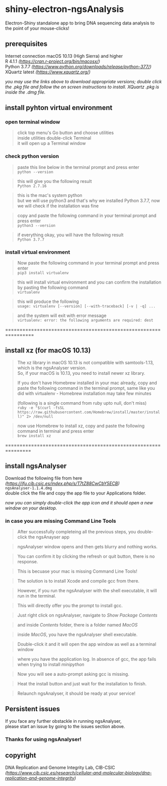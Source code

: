 # shiny-electron-ngsAnalysis
Electron-Shiny standalone app to bring DNA sequencing data analysis to the point of your mouse-clicks!
## prerequisites
Internet connection
macOS 10.13 (High Sierra) and higher<br/>
R 4.1.1 _(https://cran.r-project.org/bin/macosx/)_<br/>
Python 3.7.7 _(https://www.python.org/downloads/release/python-377/)_<br/>
XQuartz latest _(https://www.xquartz.org/)_<br/>

_you may use the links above to download appropriate versions; double click the .pkg file and follow the on screen instructions to install. XQuartz .pkg is inside the .dmg file._

## install pyhton virtual environment
### open terminal window
> click top menu's Go button and choose utilities<br/>
> inside utilities double-click Terminal<br/>
> it will open up a Terminal window
### check python version
> paste this line below in the terminal prompt and press enter<br/>
`python --version`<br/>

> this will give you the following result<br/>
`Python 2.7.16`<br/>

> this is the mac's system python<br/>
> but we will use python3 and that's why we installed Python 3.7.7, now we will check if the installation was fine<br/>

> copy and paste the following command in your terminal prompt and press enter<br/>
`python3 --version`<br/>

> if everything okay, you will have the following result<br/>
`Python 3.7.7`<br/>

### install virtual environment

> Now paste the following command in your terminal prompt and press enter<br/>
`pip3 install virtualenv`<br/>

> this will install virtual environment and you can confirm the installation by pasting the following command<br/>
`virtualenv`<br/>

> this will produce the following<br/>
`usage: virtualenv [--version] [--with-traceback] [-v | -q] ...` <br/> 

> and the system will exit with error message<br/>
`virtualenv: error: the following arguments are required: dest`<br/>

================================================================<br/>
## install xz (for macOS 10.13)

> The xz library in macOS 10.13 is not compatible with samtools-1.13, which is the ngsAnalyser version.<br/>
>  So, if your macOS is 10.13, you need to install newer xz library.<br/>
>  
>  If you don't have Homebrew installed in your mac already, copy and paste the following command in the terminal prompt, same like you did with virtualenv - Homebrew installation may take few minutes<br/>
>  
>  (following is a single command from ruby upto null, don't miss)<br/>
`ruby -e "$(curl -fsSL https://raw.githubusercontent.com/Homebrew/install/master/install)" 2> /dev/null`<br/>

> now use Homebrew to install xz, copy and paste the following command in terminal and press enter<br/>
`brew install xz`<br/>

===============================================================<br/>
## install ngsAnalyser
Download the following file from here<br/> _(https://ifu.cib.csic.es/index.php/s/T7tZ88CwCbY5ECB)_ <br/>
`ngsAnalyser-1.1.4.dmg` <br/>
double click the file and copy the app file to your Applications folder.<br/>

_now you can simply double-click the app icon and it should open a new window on your desktop._

### in case you are missing Command Line Tools
> After successfully completeing all the previous steps, you double-click the ngsAnayser app<br/>

> ngsAnalyser window opens and then gets blurry and nothing works.<br/>

> You can confirm it by clicking the refresh or quit button, there is no response.<br/>

> This is becuase your mac is missing Command Line Tools!<br/>

> The solution is to install Xcode and compile gcc from there.<br/>

> However, if you run the ngsAnalyser with the shell executable, it will run in the terminal.<br/>

> This will directly offer you the prompt to install gcc.<br/>

> Just right click on ngsAnalyser, navigate to _Show Package Contents_ <br/>

> and inside _Contents_ folder, there is a folder named _MacOS_<br/>

> inside _MacOS_, you have the ngsAnalyser shell executable.<br/>

> Double-click it and it will open the app window as well as a terminal window<br/>

> where you have the application log. In absence of gcc, the app fails when trying to install _minipython_<br/>

> Now you will see a auto-prompt asking gcc is missing.<br/>

> Heat the install button and just wait for the installation to finish.<br/>

> Relaunch ngsAnalyser, it should be ready at your service!

## Persistent issues

If you face any further obstackle in running ngsAnalyser, <br/>
please start an issue by going to the issues section above.


### Thanks for using ngsAnalyser!

## copyright

DNA Replication and Genome Integrity Lab, CIB-CSIC<br/>
_(https://www.cib.csic.es/research/cellular-and-molecular-biology/dna-replication-and-genome-integrity)_








